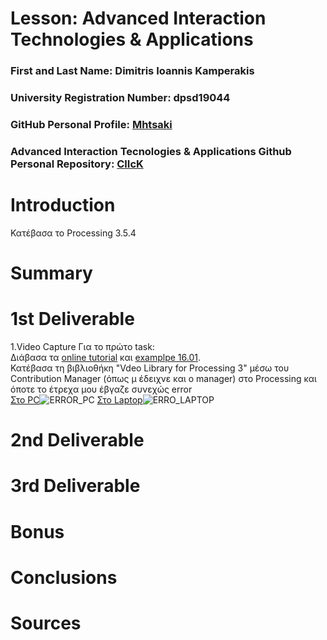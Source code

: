 # Lesson: Advanced Interaction Technologies & Applications

### First and Last Name: Dimitris Ioannis Kamperakis
### University Registration Number: dpsd19044
### GitHub Personal Profile: <a href="https://github.com/dpsd19044">Mhtsaki</a>

### Advanced Interaction Tecnologies & Applications Github Personal Repository: <a href="https://github.com/dpsd19044/Advanced-Interaction-Tecnologies-Applications-Individual-Assignment">ClIcK</a>

# Introduction
Κατέβασα το Processing 3.5.4
# Summary


# 1st Deliverable
1.Video Capture
Για το πρώτο task: <br>
Διάβασα τα <a href="https://processing.org/tutorials/video#live-video">online tutorial</a> και
<a href="http://learningprocessing.com/examples/chp16/example-16-01-Capture">examplpe 16.01</a>. <br>
Κατέβασα τη βιβλιοθήκη "Vdeo Library for Processing 3" μέσω του Contribution Manager (όπως μ έδειχνε και o manager) 
στο Processing και
όποτε το έτρεχα μου έβγαζε συνεχώς error <br>
<u>Στο PC</u>![ERROR_PC](https://user-images.githubusercontent.com/101420117/199962483-14a08308-bf9c-4f43-b730-6cf3ab5acb26.png)
<u>Στο Laptop</u>![ERRO_LAPTOP](https://user-images.githubusercontent.com/101420117/199962521-20ea49ad-1091-407d-8b52-dff76ec76ab5.png)



# 2nd Deliverable


# 3rd Deliverable 


# Bonus 


# Conclusions


# Sources
